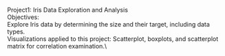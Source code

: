 Project1: Iris Data Exploration and Analysis\
Objectives: \
Explore Iris data by determining the size and their target, including data types. \
Visualizations applied to this project: Scatterplot, boxplots, and scatterplot matrix for correlation examination.\
